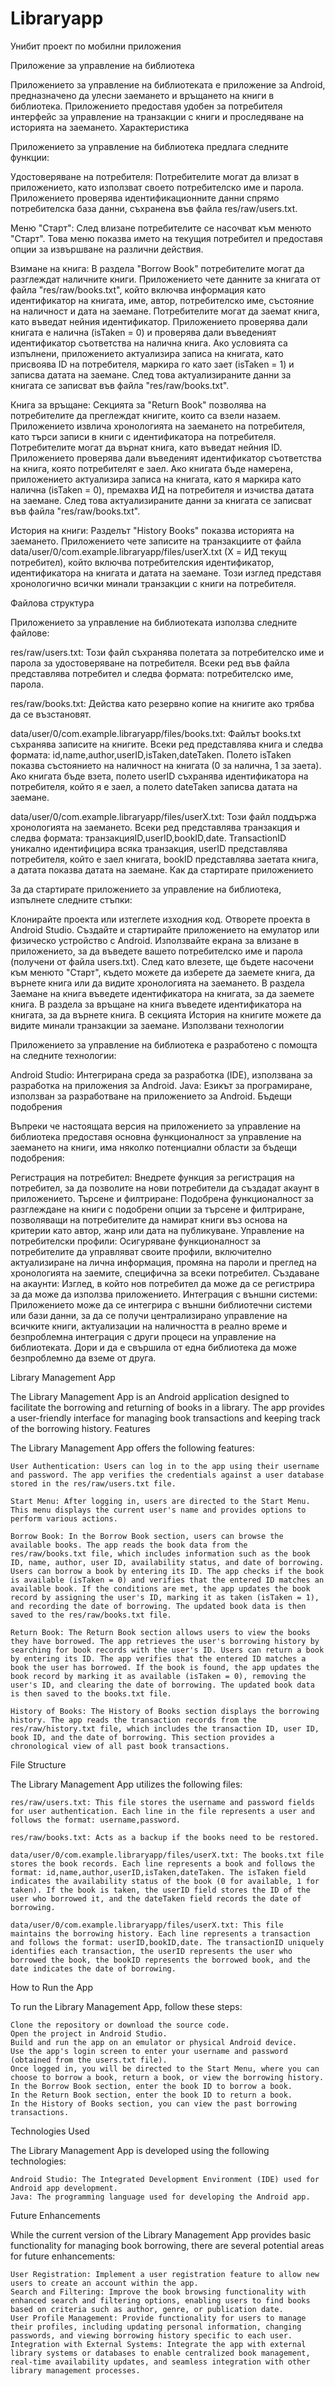 # Libraryapp
 Унибит проект по мобилни приложения
 
 Приложение за управление на библиотека

Приложението за управление на библиотеката е приложение за Android, предназначено да улесни заемането и връщането на книги в библиотека. Приложението предоставя удобен за потребителя интерфейс за управление на транзакции с книги и проследяване на историята на заемането. Характеристика

Приложението за управление на библиотека предлага следните функции:

Удостоверяване на потребителя: Потребителите могат да влизат в приложението, като използват своето потребителско име и парола. Приложението проверява идентификационните данни спрямо потребителска база данни, съхранена във файла res/raw/users.txt.

Меню "Старт": След влизане потребителите се насочват към менюто "Старт". Това меню показва името на текущия потребител и предоставя опции за извършване на различни действия.

Взимане на книга: В раздела "Borrow Book" потребителите могат да разглеждат наличните книги. Приложението чете данните за книгата от файла "res/raw/books.txt", който включва информация като идентификатор на книгата, име, автор, потребителско име, състояние на наличност и дата на заемане. Потребителите могат да заемат книга, като въведат нейния идентификатор. Приложението проверява дали книгата е налична (isTaken = 0) и проверява дали въведеният идентификатор съответства на налична книга. Ако условията са изпълнени, приложението актуализира записа на книгата, като присвоява ID на потребителя, маркира го като зает (isTaken = 1) и записва датата на заемане. След това актуализираните данни за книгата се записват във файла "res/raw/books.txt".

Книга за връщане: Секцията за "Return Book" позволява на потребителите да преглеждат книгите, които са взели назаем. Приложението извлича хронологията на заемането на потребителя, като търси записи в книги с идентификатора на потребителя. Потребителите могат да върнат книга, като въведат нейния ID. Приложението проверява дали въведеният идентификатор съответства на книга, която потребителят е заел. Ако книгата бъде намерена, приложението актуализира записа на книгата, като я маркира като налична (isTaken = 0), премахва ИД на потребителя и изчиства датата на заемане. След това актуализираните данни за книгата се записват във файла "res/raw/books.txt".

История на книги: Разделът "History Books" показва историята на заемането. Приложението чете записите на транзакциите от файла data/user/0/com.example.libraryapp/files/userX.txt (X = ИД текущ потребител), който включва потребителския идентификатор, идентификатора на книгата и датата на заемане. Този изглед представя хронологично всички минали транзакции с книги на потребителя.

Файлова структура

Приложението за управление на библиотеката използва следните файлове:

res/raw/users.txt: Този файл съхранява полетата за потребителско име и парола за удостоверяване на потребителя. Всеки ред във файла представлява потребител и следва формата: потребителско име, парола.

res/raw/books.txt: Действа като резервно копие на книгите ако трябва да се възстановят.

data/user/0/com.example.libraryapp/files/books.txt: Файлът books.txt съхранява записите на книгите. Всеки ред представлява книга и следва формата: id,name,author,userID,isTaken,dateTaken. Полето isTaken показва състоянието на наличност на книгата (0 за налична, 1 за заета). Ако книгата бъде взета, полето userID съхранява идентификатора на потребителя, който я е заел, а полето dateTaken записва датата на заемане.

data/user/0/com.example.libraryapp/files/userX.txt: Този файл поддържа хронологията на заемането. Всеки ред представлява транзакция и следва формата: транзакцияID,userID,bookID,date. TransactionID уникално идентифицира всяка транзакция, userID представлява потребителя, който е заел книгата, bookID представлява заетата книга, а датата показва датата на заемане.
Как да стартирате приложението

За да стартирате приложението за управление на библиотека, изпълнете следните стъпки:

Клонирайте проекта или изтеглете изходния код.
Отворете проекта в Android Studio.
Създайте и стартирайте приложението на емулатор или физическо устройство с Android.
Използвайте екрана за влизане в приложението, за да въведете вашето потребителско име и парола (получени от файла users.txt).
След като влезете, ще бъдете насочени към менюто "Старт", където можете да изберете да заемете книга, да върнете книга или да видите хронологията на заемането.
В раздела Заемане на книга въведете идентификатора на книгата, за да заемете книга.
В раздела за връщане на книга въведете идентификатора на книгата, за да върнете книга.
В секцията История на книгите можете да видите минали транзакции за заемане.
Използвани технологии

Приложението за управление на библиотека е разработено с помощта на следните технологии:

Android Studio: Интегрирана среда за разработка (IDE), използвана за разработка на приложения за Android.
Java: Езикът за програмиране, използван за разработване на приложението за Android.
Бъдещи подобрения

Въпреки че настоящата версия на приложението за управление на библиотека предоставя основна функционалност за управление на заемането на книги, има няколко потенциални области за бъдещи подобрения:

Регистрация на потребител: Внедрете функция за регистрация на потребител, за да позволите на нови потребители да създадат акаунт в приложението.
Търсене и филтриране: Подобрена функционалност за разглеждане на книги с подобрени опции за търсене и филтриране, позволяващи на потребителите да намират книги въз основа на критерии като автор, жанр или дата на публикуване.
Управление на потребителски профили: Осигуряване функционалност за потребителите да управляват своите профили, включително актуализиране на лична информация, промяна на пароли и преглед на хронологията на заемите, специфична за всеки потребител.
Създаване на акаунти: Изглед, в който нов потребител да може да се регистрира за да може да използва приложението.
Интеграция с външни системи: Приложението може да се интегрира с външни библиотечни системи или бази данни, за да се получи централизирано управление на всичките книги, актуализации на наличността в реално време и безпроблемна интеграция с други процеси на управление на библиотеката. Дори и да е свършила от една библиотека да може безпроблемно да вземе от друга.

Library Management App

The Library Management App is an Android application designed to facilitate the borrowing and returning of books in a library. The app provides a user-friendly interface for managing book transactions and keeping track of the borrowing history.
Features

The Library Management App offers the following features:

    User Authentication: Users can log in to the app using their username and password. The app verifies the credentials against a user database stored in the res/raw/users.txt file.

    Start Menu: After logging in, users are directed to the Start Menu. This menu displays the current user's name and provides options to perform various actions.

    Borrow Book: In the Borrow Book section, users can browse the available books. The app reads the book data from the res/raw/books.txt file, which includes information such as the book ID, name, author, user ID, availability status, and date of borrowing. Users can borrow a book by entering its ID. The app checks if the book is available (isTaken = 0) and verifies that the entered ID matches an available book. If the conditions are met, the app updates the book record by assigning the user's ID, marking it as taken (isTaken = 1), and recording the date of borrowing. The updated book data is then saved to the res/raw/books.txt file.

    Return Book: The Return Book section allows users to view the books they have borrowed. The app retrieves the user's borrowing history by searching for book records with the user's ID. Users can return a book by entering its ID. The app verifies that the entered ID matches a book the user has borrowed. If the book is found, the app updates the book record by marking it as available (isTaken = 0), removing the user's ID, and clearing the date of borrowing. The updated book data is then saved to the books.txt file.

    History of Books: The History of Books section displays the borrowing history. The app reads the transaction records from the res/raw/history.txt file, which includes the transaction ID, user ID, book ID, and the date of borrowing. This section provides a chronological view of all past book transactions.

File Structure

The Library Management App utilizes the following files:

    res/raw/users.txt: This file stores the username and password fields for user authentication. Each line in the file represents a user and follows the format: username,password.

    res/raw/books.txt: Acts as a backup if the books need to be restored.
    
    data/user/0/com.example.libraryapp/files/userX.txt: The books.txt file stores the book records. Each line represents a book and follows the format: id,name,author,userID,isTaken,dateTaken. The isTaken field indicates the availability status of the book (0 for available, 1 for taken). If the book is taken, the userID field stores the ID of the user who borrowed it, and the dateTaken field records the date of borrowing.
    
    data/user/0/com.example.libraryapp/files/userX.txt: This file maintains the borrowing history. Each line represents a transaction and follows the format: userID,bookID,date. The transactionID uniquely identifies each transaction, the userID represents the user who borrowed the book, the bookID represents the borrowed book, and the date indicates the date of borrowing.

How to Run the App

To run the Library Management App, follow these steps:

    Clone the repository or download the source code.
    Open the project in Android Studio.
    Build and run the app on an emulator or physical Android device.
    Use the app's login screen to enter your username and password (obtained from the users.txt file).
    Once logged in, you will be directed to the Start Menu, where you can choose to borrow a book, return a book, or view the borrowing history.
    In the Borrow Book section, enter the book ID to borrow a book.
    In the Return Book section, enter the book ID to return a book.
    In the History of Books section, you can view the past borrowing transactions.

Technologies Used

The Library Management App is developed using the following technologies:

    Android Studio: The Integrated Development Environment (IDE) used for Android app development.
    Java: The programming language used for developing the Android app.

Future Enhancements

While the current version of the Library Management App provides basic functionality for managing book borrowing, there are several potential areas for future enhancements:

    User Registration: Implement a user registration feature to allow new users to create an account within the app.
    Search and Filtering: Improve the book browsing functionality with enhanced search and filtering options, enabling users to find books based on criteria such as author, genre, or publication date.
    User Profile Management: Provide functionality for users to manage their profiles, including updating personal information, changing passwords, and viewing borrowing history specific to each user.
    Integration with External Systems: Integrate the app with external library systems or databases to enable centralized book management, real-time availability updates, and seamless integration with other library management processes.
